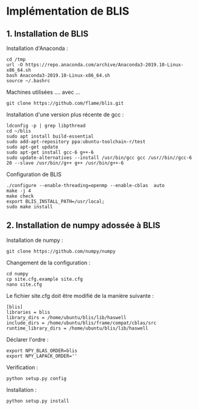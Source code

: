 # Implémentation de BLIS 

## 1. Installation de BLIS 

Installation d'Anaconda : 
```
cd /tmp
url -O https://repo.anaconda.com/archive/Anaconda3-2019.10-Linux-x86_64.sh
bash Anaconda3-2019.10-Linux-x86_64.sh
source ~/.bashrc

``` 

Machines utilisées .... avec ... 

```
git clone https://github.com/flame/blis.git
``` 

Installation d'une version plus récente de gcc :
```
ldconfig -p | grep libpthread
cd ~/blis
sudo apt install build-essential
sudo add-apt-repository ppa:ubuntu-toolchain-r/test
sudo apt-get update
sudo apt-get install gcc-6 g++-6
sudo update-alternatives --install /usr/bin/gcc gcc /usr//bin//gcc-6 20 --slave /usr/bin//g++ g++ /usr/bin/g++-6
```

 Configuration de BLIS
```
./configure --enable-threading=openmp --enable-cblas  auto
make -j 4
make check
export BLIS_INSTALL_PATH=/usr/local;
sudo make install
``` 


## 2. Installation de numpy adossée à BLIS

Installation de numpy : 
```
git clone https://github.com/numpy/numpy

``` 
Changement de la configuration : 

``` 
cd numpy
cp site.cfg.example site.cfg
nano site.cfg 
``` 

Le fichier site.cfg doit être modifié de la manière suivante : 

``` 
[blis]
libraries = blis
library_dirs = /home/ubuntu/blis/lib/haswell
include_dirs = /home/ubuntu/blis/frame/compat/cblas/src 
runtime_library_dirs = /home/ubuntu/blis/lib/haswell  
``` 
Déclarer l'ordre : 
``` 
export NPY_BLAS_ORDER=blis
export NPY_LAPACK_ORDER='' 
``` 
Verification : 
``` 
python setup.py config 
``` 
Installation : 
``` 
python setup.py install 
``` 
























